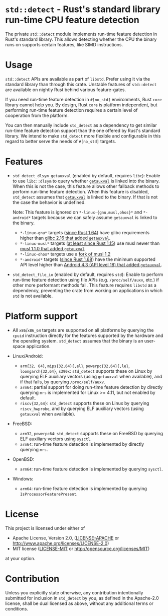`std::detect` - Rust's standard library run-time CPU feature detection
=======

The private `std::detect` module implements run-time feature detection in Rust's
standard library. This allows detecting whether the CPU the binary runs on
supports certain features, like SIMD instructions.

# Usage

`std::detect` APIs are available as part of `libstd`. Prefer using it via the
standard library than through this crate. Unstable features of `std::detect` are
available on nightly Rust behind various feature-gates.

If you need run-time feature detection in `#[no_std]` environments, Rust `core`
library cannot help you. By design, Rust `core` is platform independent, but
performing run-time feature detection requires a certain level of cooperation
from the platform.

You can then manually include `std_detect` as a dependency to get similar
run-time feature detection support than the one offered by Rust's standard
library. We intend to make `std_detect` more flexible and configurable in this
regard to better serve the needs of `#[no_std]` targets.

# Features

* `std_detect_dlsym_getauxval` (enabled by default, requires `libc`): Enable to
use `libc::dlsym` to query whether [`getauxval`] is linked into the binary. When
this is not the case, this feature allows other fallback methods to perform
run-time feature detection. When this feature is disabled, `std_detect` assumes
that [`getauxval`] is linked to the binary. If that is not the case the behavior
is undefined.

  Note: This feature is ignored on `*-linux-{gnu,musl,ohos}*` and `*-android*` targets
  because we can safely assume `getauxval` is linked to the binary.
  * `*-linux-gnu*` targets ([since Rust 1.64](https://blog.rust-lang.org/2022/08/01/Increasing-glibc-kernel-requirements.html))
    have glibc requirements higher than [glibc 2.16 that added `getauxval`](https://sourceware.org/legacy-ml/libc-announce/2012/msg00000.html).
  * `*-linux-musl*` targets ([at least since Rust 1.15](https://github.com/rust-lang/rust/blob/1.15.0/src/ci/docker/x86_64-musl/build-musl.sh#L15))
    use musl newer than [musl 1.1.0 that added `getauxval`](https://git.musl-libc.org/cgit/musl/tree/WHATSNEW?h=v1.1.0#n1197)
  * `*-linux-ohos*` targets use a [fork of musl 1.2](https://gitee.com/openharmony/docs/blob/master/en/application-dev/reference/native-lib/musl.md)
  * `*-android*` targets ([since Rust 1.68](https://blog.rust-lang.org/2023/01/09/android-ndk-update-r25.html))
    have the minimum supported API level higher than [Android 4.3 (API level 18) that added `getauxval`](https://github.com/aosp-mirror/platform_bionic/blob/d3ebc2f7c49a9893b114124d4a6b315f3a328764/libc/include/sys/auxv.h#L49).

* `std_detect_file_io` (enabled by default, requires `std`): Enable to perform run-time feature
detection using file APIs (e.g. `/proc/self/auxv`, etc.) if other more performant
methods fail. This feature requires `libstd` as a dependency, preventing the
crate from working on applications in which `std` is not available.

[`getauxval`]: https://man7.org/linux/man-pages/man3/getauxval.3.html

# Platform support

* All `x86`/`x86_64` targets are supported on all platforms by querying the
  `cpuid` instruction directly for the features supported by the hardware and
  the operating system. `std_detect` assumes that the binary is an user-space
  application.

* Linux/Android:
  * `arm{32, 64}`, `mips{32,64}{,el}`, `powerpc{32,64}{,le}`, `loongarch{32,64}`, `s390x`:
    `std_detect` supports these on Linux by querying ELF auxiliary vectors (using `getauxval`
    when available), and if that fails, by querying `/proc/self/auxv`.
  * `arm64`: partial support for doing run-time feature detection by directly
    querying `mrs` is implemented for Linux >= 4.11, but not enabled by default.
  * `riscv{32,64}`:
    `std_detect` supports these on Linux by querying `riscv_hwprobe`, and
    by querying ELF auxiliary vectors (using `getauxval` when available).

* FreeBSD:
  * `arm32`, `powerpc64`: `std_detect` supports these on FreeBSD by querying ELF
    auxiliary vectors using `sysctl`.
  * `arm64`: run-time feature detection is implemented by directly querying `mrs`.

* OpenBSD:
  * `arm64`: run-time feature detection is implemented by querying `sysctl`.

* Windows:
  * `arm64`: run-time feature detection is implemented by querying `IsProcessorFeaturePresent`.

# License

This project is licensed under either of

 * Apache License, Version 2.0, ([LICENSE-APACHE](LICENSE-APACHE) or
   http://www.apache.org/licenses/LICENSE-2.0)
 * MIT license ([LICENSE-MIT](LICENSE-MIT) or
   http://opensource.org/licenses/MIT)

at your option.

# Contribution

Unless you explicitly state otherwise, any contribution intentionally submitted
for inclusion in `std_detect` by you, as defined in the Apache-2.0 license,
shall be dual licensed as above, without any additional terms or conditions.
